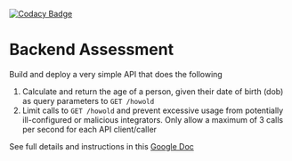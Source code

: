 [![Codacy Badge](https://app.codacy.com/project/badge/Grade/fcddebb7ddfc4272a59f16b07ed7ab0c)](https://www.codacy.com/gh/coloredlambda/howold/dashboard?utm_source=github.com&amp;utm_medium=referral&amp;utm_content=coloredlambda/howold&amp;utm_campaign=Badge_Grade)

# Backend Assessment
Build and deploy a very simple API that does the following

1.  Calculate and return the age of a person, given their date of birth (dob) as query parameters to `GET /howold`
2.  Limit calls to `GET /howold` and prevent excessive usage from potentially ill-configured or malicious integrators. Only allow a maximum of 3 calls per second for each API client/caller

See full details and instructions in this [Google Doc](https://docs.google.com/document/d/1ma5vKz0j34gwI9WYrZddMM1ENlQddGOVFJ5qdSq2QlQ)